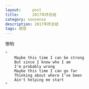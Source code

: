 ```yaml
---
layout:     post
title:      2017年终总结
category: nonsense
description: 2017年终总结
tags: 感悟
---
```


惨哟

<!-- 虽然已经2.14了，但这恐怕是我写年终总结最早的一次了，因为目前的时间是年前最后一天，我还坐在工位上。
去年这一年，我个人的感受来说，应该是人生的最底谷吧，不知道怎么形容，感觉什么都没做好，沮丧心情的概率也很高，就一个字，惨！

**工作**

工作呢，是我觉得无力感的一个很重要的因素。因为我看不到自己的进步，也不是完全没有，就是觉得不够。观察一下同龄人，感觉真的都很厉害了，然而我自己会啥呢？要说的话，去年确实是做了埋点，打包工具，离线缓存，代码迁移新框架。但其实呢，跟我的计划差很多了，今年啊真的打算改变一下现状。但其实我这人还是很悲观的，我感觉今年的计划还是完成不了，就像我每天打算早起看书，但依然还是睡到8点。好在我买了豆瓣的那个日历连带的日程本，每天写第二天计划，然后看完成多少，还是多少有点儿督促作用的。当然该完不成的还是完不成，只是内疚，罪恶感更加深重了。其实目前为止，2018年的前两个月想要做的事还算正常，做完了。不过，开头都是容易的事情，越往后越难，并且越容易失控，你以为去年是一开始就不行么，不是的，越往后越难坚持。说到这个，我觉得自己是完全的自虐狂，那种无用的努力像吸毒一般，那种有用的努力却迟迟不肯付出，你回头看其实没有达成什么任何拿的出手的东西，可是总觉得累的半死。

去年最重要的一点是，我开始基本不写业务代码了，这对我其实是有好处的，我可以写点儿想写的东西，坏处是写业务代码真的是省心省力不费脑子啊。。。而且我最，最，最，讨厌给人分配任务了。。好烦啊。。时间对不上的时候也不知道怎么去安排，我自己还没想明白的东西，也没法给人家去布置。搞得我都开始想看管理类的书籍了，以前真的完全没兴趣的。说到管理，我今年晋升为资深工程师，并且成为组长了，呃，感觉真的一种得负责任的感觉，烦啊，想简简单单的干活是不行的了。但你要是不干呢，也觉得别扭。有时候独裁的感觉也挺好，没错，我们组就是我独裁。关键问题在于，我并没有想走管理路线，当然，我现在的状况还称不上什么管理阶层吧，就是一线的主管，并且手下人数很少，小小团队。但是就算不想干，我也想在其中获得些什么，毕竟别扭着也不行啊，就算不想干也得干得好才有资格说这话不是。那我获得什么了呢？我他妈还真不知道。。但不得不说，自己爱写总结这个事情真的得到了很大发挥。。

今年一大进步是，或者说一答无用功是，刷文章不留存了。就是想看的文章周清，但其实能收获的非常少，反而耽误了非常多的时间，连看电影的时间都没有了。真实瞎忙典范。

岁数大了，又没有达到自己的目标，这时候就会想，如果我不在这个公司了，我还能找到工作么？当然我觉得我还是找得到工作的，只是，还能到达现在这个工资水平么？是的，我只在乎工资，我不在于什么发展路线，什么职级晋升，但是呢，其实这些都是分不开的。所以还是必须努力，让自己即使离开公司，也能保持一个好的水平，这就要求在工作中还是不能犯懒，努力去思考那些难的问题。有时候真的，思考不进去太难的问题，只发呆发愁，状态极差。说到公司，我在这家公司快3年了，2年半吧，我到底要待多久呢？这已经是我「职业生涯」待得最久的了。如果发展得很好，其实也还好，自己想做的事实现，公司想做的也实现了，那必然是极其理想的状态。但是怎么判断呢？我其实不太能判断，只是说现在还有很多很多，我想做的东西，也许这个公司能给我自由，一切都看我能不能有毅力克服自己的惰性，说白了，自由意味着没人能给我指导帮助。不要想我去寻求前同事或者其他帮助，其实很多时候就是希望有人能给我一个正确的做法，让我不需要思考只是执行，这不是问个简单问题能解决的。就是懒呗，我也知道，这些问题自己能去思考，当然是更好的，别人给我的反而觉得不是自己的，心里更加别扭了。也许今年我还能让自己继续保持这个状态，但以后比如30岁的时候呢？还是说先做好眼前的事情再说呢？

**副线学习计划**

开始考虑保险的问题了，开始考虑如果能有结余钱该怎么办的问题了（是的，其实一直都没有的）。感觉是逼到点儿上还开始考虑这个问题，真是懒到家了。

日语呢？哎呀，真的是，从年初就开始复习第三册，一年了才勉强复习完，我整个儿浪费了两年。我真的不想再拖了，这太邪乎了，不想放弃，真的不想。我今年一定一定要完成，大爷的！

总之，我15年的计划回头再看，还是没完成。唉，今年一定要完成一部分啊，一个大学都毕业的时间了，难道真5年计划了么。。后面我还有想做的事情呢，排着队呢啊。

**读书**

差不多也还是技术书，也能排上一月一本的速度吧。当然印象最深刻的还是《巴赫 艾舍尔 哥德尔》，它说明了各个领域的逻辑都相通的，你计算机，数论里有的，音乐绘画也是这个样子的。最后它想说人工智能，能类比到人工智能上去么？啊，我就不总结了，我觉得我看得很糙，因为太厚了1000多页还没法一目十行，不看快点儿根本完不成的。我的想看书单实在太长了，今年还是得打起精神，消灭一本是一本。其实，看书还是稍微能带来一些快感的，就比如上面这本书，在那些刚刚能看懂的部分，其实感受到了那种乐趣，尤其在全神贯注的时候。但是其实呢，技术书真的很无聊，文学书又觉得是耽误时间，刚才这种书呢太难又是痛苦，读书乐趣渐渐变成了可遇不可求了。其实还是读得少。所以看书还是看快点儿，走神儿什么的也是很严重了，尽量克服吧。

**电影**

今年电影看得非常少，没有时间，时间都干嘛了呢？大概是去做无用功了。

今年印象深刻的片，首先是部电视剧，设定也是符合我的绝大部分幻想了，去年年初的时候的清水禁欲系的电视剧固然很好，但是有时候还是得看一下这种。只可惜没有第二季了。然后是四重奏，喜欢～，都是喜欢的主演，满岛光～～监狱的公主大人也是，帅惨了。四重奏里面还是有很多经典台词的，比如「哭着吃饭的人是能够活下去的」，「有梦想有能力是一流的人才，有能力没有梦想是二流人才，没有能力没有梦想是三流人才，有梦想没有能力是四流人才」，「人生易如反掌」，原话记不清了，大概是这个意思。

因为很长时间没看电影了，所以那种看电影的幸福感更为明显了，今年双十一终于如愿以偿买了投影仪，放在卧室里，太爽了，回家第一件事就是先摆上，像一个私人的大电视，关上灯，可以立刻开始做梦。如果没有这种可以逃离现实的方式，可能真的过不下去吧。

**音乐**

Thexx演唱会！真不是我不想参加年会，喊口号什么的。冲突了嘛。其实还行，我觉得，就是有点儿远啊。全程站立有点儿累啊，前面两个女子可以说是非常嗨了。

前两天看了舞剧卡门，太棒了！弗拉明戈舞真的非常好看，强烈的节奏，沙哑的嗓音，非常性感。

然后是入了Perfume的大坑。。live型选手，把能看的演唱会都看了，厉害！三人同步率极高，歌也好听，主要是现场也太棒了吧！我觉得我在现场一定会感动的哭出来的，看完很想做舞台设计，感觉那种职业真是有立刻打动人的能力。很想去世巡，5月有歌友会，如果能抽到票的话，真的会去的！我怕再过些日子，她们就不跳了，不过，她们的梦想还没完全实现呢，加油啊！

我忘了写头等大事！！孙燕姿啊！新专辑很好听，能把阴郁的心情拉回一些。但是可惜没有演唱会了。。

**趣味**

首先是恶之军团，Soramaru大先生太厉害了，动画化了啊。人缘真是好，真是一个了不起的存在。总是能克服自己的缺点，努力，努力实现自己的梦想，太令人崇拜了。

黄婷婷，今年去了上海她的生日会，还是好喜欢她啊，整个SNH我都不关注了，文妍小朋友也退团了，而且有点儿失望，但是黄婷婷还是非常喜欢，会一直喜欢下去的感觉。买了「一本黄历」，真是金句王，哈哈。今年想给她捐钱，一定要登顶呀。

都是有梦想的人类啊

最后说一下，去年开始对香水感兴趣了，很喜欢闻香味儿，但其实都不太懂。不太喜欢太甜的，喜欢自己皮肤的味道，睡觉穿得半截袖和被子的味道，仔细闻其实不好闻，或者很淡，但那种混合着皮肤，洗衣液和体温的温热气体让人实在没法起床。。

**身体&生活**

每年一次的急性肠胃炎，去年有点儿严重，去医院输了半天液，第一次觉得疼得哭出来，完全是生理上的，止不住的流泪。去年比前年瘦了一点，从历史最高峰到现在差不多是刚工作时候的样子。还是挺神奇的，饭照吃，也不出去锻炼，就伴随着偶尔的胃疼、爱上拉面、近期的饭后散步回家就一点点的降下来了，不像之前那么胖得难受了。当然还是胖就是了，但是不吃饭和锻炼我是真没办法坚持，之后还是随缘吧。

同事关系这次放到了这里，不写评价了，微博里一年之间陆陆续续记录得差不多了吧。去年的同事关系可以说是非常了不得了，过山车一样。我有时候都不知道正常同事关系应该是什么样子的了，有些跟我无关的办公室八卦如果是故事我会觉得稀疏平常，但是发生在身边还是下巴掉下来，因为根本想不到嘛。可同时又觉得自己适应能力强，因为好像马上就接受了，能平常一样面对，可并不是忘记了。不可思议，突然切实的感受到了自己的天真幼稚。

**计划**

关于工作的计划制定好了，看自己毅力了。其他计划也真的希望能实现了，争取把15年的计划完成。

**胡说八道**

到了现在这个年纪，记忆越发模糊了，今年的事情和去年的分不清，和前年的也分不清。好些事儿其实发生了好久了，可还是以为最近发生的。开始回忆过去，开始假装有人倾听自己的过去，然后梳理时间线。

我现在已经不想再去形容，时间过得如何快了，那种无法抵挡的无力感已经习以为常。并且开始不仅害怕死亡，更加害怕衰老了，是的，开始考虑衰老的问题了。其实一直都有一种感觉，就是那种认为随时有什么东西就要消失了，任何事情都随时会结束的感觉，是因为小时候亲人离世造成的么？有点儿这种影响，但是这么深重长远，我也是没有想到。就是那种不安感，感觉随时天塌，但是呢，又存在侥幸心理，不想为此做什么准备，拖着，拖着，让那种不安感一直存在，像自虐狂一样。其实真的做什么准备呢？有些东西是没有具体对象的，就是觉得整个生活都要完了的感觉，你准备个毛线呢？

去年获得了一个成就：成功在工位上毫无缘由地流下两行清泪。你要说因为什么吧，还像真没有，所以说这是一项「成就」。大概就是觉得真是惨到极点了吧。你要说我有忧郁症，也不是的，我吃得下睡得着，这很难称得上真有病。就是丧，无止境的丧，想要的都得不到，让我说我想要什么，还说不出口，不好意思说。自己对自己都觉得说不出口，那些通过努力都得不到的东西，那些根本不能伸手要的东西。有些东西我是耻于承认的，其实说开了也没什么大不了的，但是感觉像要了命一样，小心维护自己的自尊心。还是太宠自己了吧。

去年经受了一场倍受折磨的大山里培训，回来直接掉了了好几斤体重。当时在场要说感想收获，我说「逃避可耻但有用，希望不再逃避，多参与」，说这句话的时候其实并不太真心，因为本着对自己的了解，我依然还是会逃避，现在还是如此。但是呢，其实我仔细想想，可能失去太多可能的经历了，那些我觉得长大就会经历，就会体验的东西，其实都被我逃掉了，以至于我总觉得自己根本没有经历，不仅仅是浪费时间的问题，而是年轻的时候没有经历过，岁数越大就越难开始，失去了年轻犯错的资本。这真是令人尴尬啊。

写了半天，你以为这就是我全部的想法了么，也不是，即使我知道这些话就算是现在放到了网上也没人看，其实也不是真实的表达。说实话，我现在看我以前的微博，就那些仅自己可见的话，也都不是最最真实的想法。倒不是那些话是假话，而是往深还有一层相反的想法，写下来的是那些我觉得自己应该这样的想法，感觉自己一层一层的总也没办法表达完全，或者说根本不敢、不想让自己将一些想法写下来。即便写下来，像现在这样，好像还是觉得还有另外的想法在下面一层。最简单的，就是我会发现前几年的年终总结的语气和今年的会不一样，感觉前几年的慌张一些，但其实是今年更成熟了么？不是的，想的都差不多的，真的是写下来的时候就变得不一样了，该隐藏的隐藏，该装得装，连自己也不说实话。让自己觉得写下来的那些都是真的，其实对生活还残存希望。

小时候常常想长大了一切都会好的，虽然没有具体要是什么样子，但是肯定不是现在这个样子。不仅不是想象中的样子，开始感觉生活是停滞不前的，尤其看到别人的生活轰轰烈烈地前进的时候。可是岁数真的是很大到听天由命了么？好像并没有，还是有能力再去创造一个想要的生活的样子，但是那是什么样的呢？还是不知道。仅仅想摆脱现状而已。好像怎么都不会满意的。还是需要让自己不逃避，不能再是说说然后知道自己做不到并且就真的不去做。在有限的时间里，去体验更多，也许才能减少对死亡和衰老的恐惧。有时候会小心翼翼地试探，步伐还是太小了，一点点来吧。另外，也要去培养自己的「顿感」，都不是事儿，都没什么大不了的，这才是生活哲学吧。

想那么多，其实不过是过日子。我只一个愿望，希望17年是真的谷底，不要再继续了。 -->

    "
        Maybe this time I can be strong
        But since I know who I am
        I'm probably wrong
        Maybe this time I can go far
        Thinking about where I've been
        Ain't helping me start
    "



